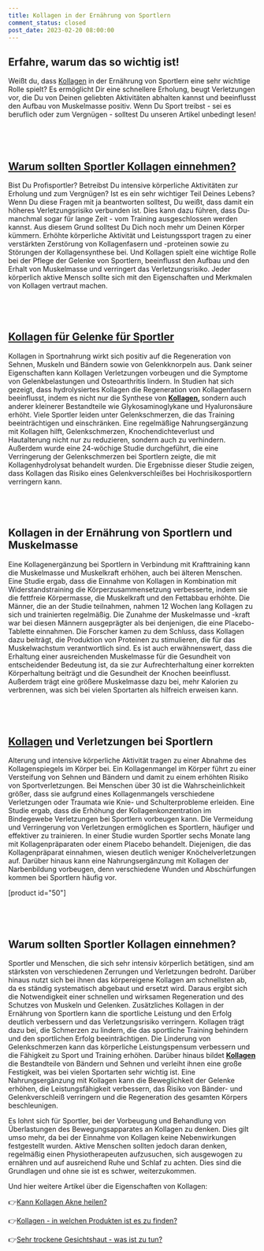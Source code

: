 ```yaml
---
title: Kollagen in der Ernährung von Sportlern
comment_status: closed
post_date: 2023-02-20 08:00:00
---
```

<!-- wp:heading -->
<h2>Erfahre, warum das so wichtig ist!</h2>
<!-- /wp:heading -->

<!-- wp:paragraph -->
<p>Weißt du, dass <a href="https://primabiotic.de/produkt/primabiotic-collagen-x30/">Kollagen</a> in der Ernährung von Sportlern eine sehr wichtige Rolle spielt? Es ermöglicht Dir eine schnellere Erholung, beugt Verletzungen vor, die Du von Deinen geliebten Aktivitäten abhalten kannst und beeinflusst den Aufbau von Muskelmasse positiv. Wenn Du Sport treibst - sei es beruflich oder zum Vergnügen - solltest Du unseren Artikel unbedingt lesen!</p>
<!-- /wp:paragraph -->

<!-- wp:spacer {"height":"41px"} -->
<div style="height:41px" aria-hidden="true" class="wp-block-spacer"></div>
<!-- /wp:spacer -->

<!-- wp:heading -->
<h2><a href="https://primabiotic.de/produkt/primabiotic-collagen-x30/">Warum sollten Sportler Kollagen einnehmen?</a></h2>
<!-- /wp:heading -->

<!-- wp:paragraph -->
<p>Bist Du Profisportler? Betreibst Du intensive körperliche Aktivitäten zur Erholung und zum Vergnügen? Ist es ein sehr wichtiger Teil Deines Lebens? Wenn Du diese Fragen mit ja beantworten solltest, Du weißt, dass damit ein höheres Verletzungsrisiko verbunden ist. Dies kann dazu führen, dass Du- manchmal sogar für lange Zeit - vom Training ausgeschlossen werden kannst. Aus diesem Grund solltest Du Dich noch mehr um Deinen Körper kümmern. Erhöhte körperliche Aktivität und Leistungssport tragen zu einer verstärkten Zerstörung von Kollagenfasern und -proteinen sowie zu Störungen der Kollagensynthese bei. Und Kollagen spielt eine wichtige Rolle bei der Pflege der Gelenke von Sportlern, beeinflusst den Aufbau und den Erhalt von Muskelmasse und verringert das Verletzungsrisiko. Jeder körperlich aktive Mensch sollte sich mit den Eigenschaften und Merkmalen von Kollagen vertraut machen.</p>
<!-- /wp:paragraph -->

<!-- wp:spacer {"height":"40px"} -->
<div style="height:40px" aria-hidden="true" class="wp-block-spacer"></div>
<!-- /wp:spacer -->

<!-- wp:heading -->
<h2><a href="https://primabiotic.de/produkt/primabiotic-collagen-x30/">Kollagen für Gelenke für Sportler</a></h2>
<!-- /wp:heading -->

<!-- wp:paragraph -->
<p>Kollagen in Sportnahrung wirkt sich positiv auf die Regeneration von Sehnen, Muskeln und Bändern sowie von Gelenkknorpeln aus. Dank seiner Eigenschaften kann Kollagen Verletzungen vorbeugen und die Symptome von Gelenkbelastungen und Osteoarthritis lindern. In Studien hat sich gezeigt, dass hydrolysiertes Kollagen die Regeneration von Kollagenfasern beeinflusst, indem es nicht nur die Synthese von <a href="https://primabiotic.de/produkt/primabiotic-collagen-x30/"><strong>Kollagen</strong></a><strong>, </strong>sondern auch anderer kleinerer Bestandteile wie Glykosaminoglykane und Hyaluronsäure erhöht. Viele Sportler leiden unter Gelenkschmerzen, die das Training beeinträchtigen und einschränken. Eine regelmäßige Nahrungsergänzung mit Kollagen hilft, Gelenkschmerzen, Knochendichteverlust und Hautalterung nicht nur zu reduzieren, sondern auch zu verhindern. Außerdem wurde eine 24-wöchige Studie durchgeführt, die eine Verringerung der Gelenkschmerzen bei Sportlern zeigte, die mit Kollagenhydrolysat behandelt wurden. Die Ergebnisse dieser Studie zeigen, dass Kollagen das Risiko eines Gelenkverschleißes bei Hochrisikosportlern verringern kann.</p>
<!-- /wp:paragraph -->

<!-- wp:spacer {"height":"40px"} -->
<div style="height:40px" aria-hidden="true" class="wp-block-spacer"></div>
<!-- /wp:spacer -->

<!-- wp:heading -->
<h2>Kollagen in der Ernährung von Sportlern und Muskelmasse</h2>
<!-- /wp:heading -->

<!-- wp:paragraph -->
<p>Eine Kollagenergänzung bei Sportlern in Verbindung mit Krafttraining kann die Muskelmasse und Muskelkraft erhöhen, auch bei älteren Menschen. Eine Studie ergab, dass die Einnahme von Kollagen in Kombination mit Widerstandstraining die Körperzusammensetzung verbesserte, indem sie die fettfreie Körpermasse, die Muskelkraft und den Fettabbau erhöhte. Die Männer, die an der Studie teilnahmen, nahmen 12 Wochen lang Kollagen zu sich und trainierten regelmäßig. Die Zunahme der Muskelmasse und -kraft war bei diesen Männern ausgeprägter als bei denjenigen, die eine Placebo-Tablette einnahmen. Die Forscher kamen zu dem Schluss, dass Kollagen dazu beiträgt, die Produktion von Proteinen zu stimulieren, die für das Muskelwachstum verantwortlich sind. Es ist auch erwähnenswert, dass die Erhaltung einer ausreichenden Muskelmasse für die Gesundheit von entscheidender Bedeutung ist, da sie zur Aufrechterhaltung einer korrekten Körperhaltung beiträgt und die Gesundheit der Knochen beeinflusst. Außerdem trägt eine größere Muskelmasse dazu bei, mehr Kalorien zu verbrennen, was sich bei vielen Sportarten als hilfreich erweisen kann.</p>
<!-- /wp:paragraph -->

<!-- wp:spacer {"height":"41px"} -->
<div style="height:41px" aria-hidden="true" class="wp-block-spacer"></div>
<!-- /wp:spacer -->

<!-- wp:heading -->
<h2><a href="https://primabiotic.de/produkt/primabiotic-collagen-x30/">Kollagen</a> und Verletzungen bei Sportlern</h2>
<!-- /wp:heading -->

<!-- wp:paragraph -->
<p>Alterung und intensive körperliche Aktivität tragen zu einer Abnahme des Kollagenspiegels im Körper bei. Ein Kollagenmangel im Körper führt zu einer Versteifung von Sehnen und Bändern und damit zu einem erhöhten Risiko von Sportverletzungen. Bei Menschen über 30 ist die Wahrscheinlichkeit größer, dass sie aufgrund eines Kollagenmangels verschiedene Verletzungen oder Traumata wie Knie- und Schulterprobleme erleiden. Eine Studie ergab, dass die Erhöhung der Kollagenkonzentration im Bindegewebe Verletzungen bei Sportlern vorbeugen kann. Die Vermeidung und Verringerung von Verletzungen ermöglichen es Sportlern, häufiger und effektiver zu trainieren. In einer Studie wurden Sportler sechs Monate lang mit Kollagenpräparaten oder einem Placebo behandelt. Diejenigen, die das Kollagenpräparat einnahmen, wiesen deutlich weniger Knöchelverletzungen auf. Darüber hinaus kann eine Nahrungsergänzung mit Kollagen der Narbenbildung vorbeugen, denn verschiedene Wunden und Abschürfungen kommen bei Sportlern häufig vor.</p>
<!-- /wp:paragraph -->

<!-- wp:shortcode -->
[product id="50"]
<!-- /wp:shortcode -->

<!-- wp:spacer {"height":"40px"} -->
<div style="height:40px" aria-hidden="true" class="wp-block-spacer"></div>
<!-- /wp:spacer -->

<!-- wp:heading -->
<h2>Warum sollten Sportler Kollagen einnehmen?</h2>
<!-- /wp:heading -->

<!-- wp:paragraph -->
<p>Sportler und Menschen, die sich sehr intensiv körperlich betätigen, sind am stärksten von verschiedenen Zerrungen und Verletzungen bedroht. Darüber hinaus nutzt sich bei ihnen das körpereigene Kollagen am schnellsten ab, da es ständig systematisch abgebaut und ersetzt wird. Daraus ergibt sich die Notwendigkeit einer schnellen und wirksamen Regeneration und des Schutzes von Muskeln und Gelenken. Zusätzliches Kollagen in der Ernährung von Sportlern kann die sportliche Leistung und den Erfolg deutlich verbessern und das Verletzungsrisiko verringern. Kollagen trägt dazu bei, die Schmerzen zu lindern, die das sportliche Training behindern und den sportlichen Erfolg beeinträchtigen. Die Linderung von Gelenkschmerzen kann das körperliche Leistungspensum verbessern und die Fähigkeit zu Sport und Training erhöhen. Darüber hinaus bildet <strong><a href="https://primabiotic.de/produkt/primabiotic-collagen-x30/">Kollagen</a></strong> die Bestandteile von Bändern und Sehnen und verleiht ihnen eine große Festigkeit, was bei vielen Sportarten sehr wichtig ist. Eine Nahrungsergänzung mit Kollagen kann die Beweglichkeit der Gelenke erhöhen, die Leistungsfähigkeit verbessern, das Risiko von Bänder- und Gelenkverschleiß verringern und die Regeneration des gesamten Körpers beschleunigen.</p>
<!-- /wp:paragraph -->

<!-- wp:paragraph -->
<p>Es lohnt sich für Sportler, bei der Vorbeugung und Behandlung von Überlastungen des Bewegungsapparates an Kollagen zu denken. Dies gilt umso mehr, da bei der Einnahme von Kollagen keine Nebenwirkungen festgestellt wurden. Aktive Menschen sollten jedoch daran denken, regelmäßig einen Physiotherapeuten aufzusuchen, sich ausgewogen zu ernähren und auf ausreichend Ruhe und Schlaf zu achten. Dies sind die Grundlagen und ohne sie ist es schwer, weiterzukommen.</p>
<!-- /wp:paragraph -->

<!-- wp:paragraph -->
<p>Und hier weitere Artikel über die Eigenschaften von Kollagen:</p>
<!-- /wp:paragraph -->

<!-- wp:paragraph -->
<p>👉<a href="https://primabiotic.de/kann-kollagen-akne-heilen/">Kann Kollagen Akne heilen?</a></p>
<!-- /wp:paragraph -->

<!-- wp:paragraph -->
<p>👉<a href="https://primabiotic.de/kollagen-in-welchen-produkten-ist-es-zu-finden/">Kollagen - in welchen Produkten ist es zu finden?</a></p>
<!-- /wp:paragraph -->

<!-- wp:paragraph -->
<p>👉<a href="https://primabiotic.de/sehr-trockene-gesichtshaut-was-ist-zu-tun/">Sehr trockene Gesichtshaut - was ist zu tun?</a></p>
<!-- /wp:paragraph -->